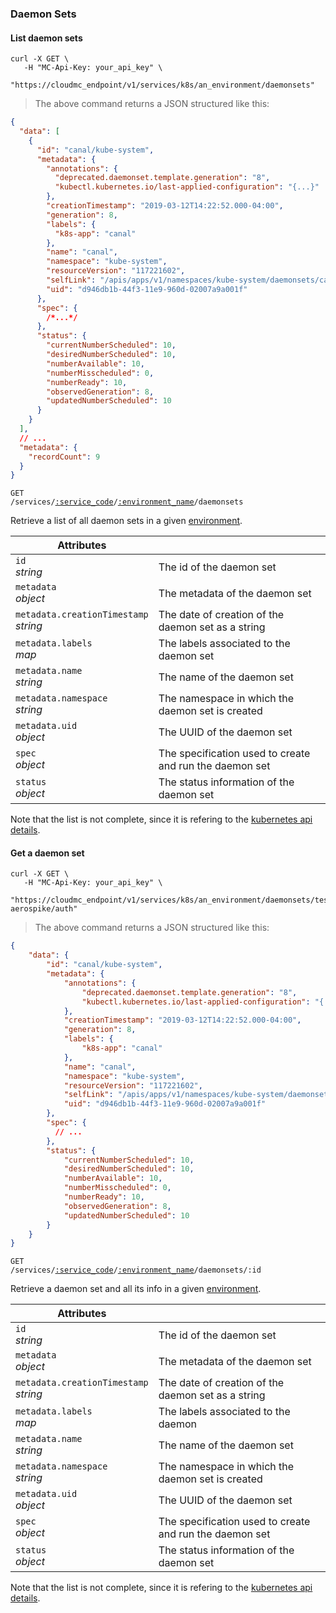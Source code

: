 ### Daemon Sets

<!-------------------- LIST DAEMON SETS -------------------->

#### List daemon sets

```shell
curl -X GET \
   -H "MC-Api-Key: your_api_key" \
   "https://cloudmc_endpoint/v1/services/k8s/an_environment/daemonsets"
```

> The above command returns a JSON structured like this:

```json
{
  "data": [
    {
      "id": "canal/kube-system",
      "metadata": {
        "annotations": {
          "deprecated.daemonset.template.generation": "8",
          "kubectl.kubernetes.io/last-applied-configuration": "{...}"
        },
        "creationTimestamp": "2019-03-12T14:22:52.000-04:00",
        "generation": 8,
        "labels": {
          "k8s-app": "canal"
        },
        "name": "canal",
        "namespace": "kube-system",
        "resourceVersion": "117221602",
        "selfLink": "/apis/apps/v1/namespaces/kube-system/daemonsets/canal",
        "uid": "d946db1b-44f3-11e9-960d-02007a9a001f"
      },
      "spec": {
        /*...*/
      },
      "status": {
        "currentNumberScheduled": 10,
        "desiredNumberScheduled": 10,
        "numberAvailable": 10,
        "numberMisscheduled": 0,
        "numberReady": 10,
        "observedGeneration": 8,
        "updatedNumberScheduled": 10
      }
    }
  ],
  // ...
  "metadata": {
    "recordCount": 9
  }
}
```

<code>GET /services/<a href="#administration-service-connections">:service_code</a>/<a href="#administration-environments">:environment_name</a>/daemonsets</code>

Retrieve a list of all daemon sets in a given [environment](#administration-environments).

| Attributes                                 | &nbsp;                                                  |
| ------------------------------------------ | ------------------------------------------------------- |
| `id` <br/>_string_                         | The id of the daemon set                                |
| `metadata` <br/>_object_                   | The metadata of the daemon set                          |
| `metadata.creationTimestamp` <br/>_string_ | The date of creation of the daemon set as a string      |
| `metadata.labels` <br/>_map_               | The labels associated to the daemon set                 |
| `metadata.name` <br/>_string_              | The name of the daemon set                              |
| `metadata.namespace` <br/>_string_         | The namespace in which the daemon set is created        |
| `metadata.uid` <br/>_object_               | The UUID of the daemon set                              |
| `spec`<br/>_object_                        | The specification used to create and run the daemon set |
| `status`<br/>_object_                      | The status information of the daemon set                |

Note that the list is not complete, since it is refering to the [kubernetes api details](https://github.com/kubernetes/community/blob/master/contributors/devel/sig-architecture/api-conventions.md).

<!-------------------- GET A DAEMON SET -------------------->

#### Get a daemon set

```shell
curl -X GET \
   -H "MC-Api-Key: your_api_key" \
   "https://cloudmc_endpoint/v1/services/k8s/an_environment/daemonsets/test-aerospike/auth"
```

> The above command returns a JSON structured like this:

```json
{
    "data": {
        "id": "canal/kube-system",
        "metadata": {
            "annotations": {
                "deprecated.daemonset.template.generation": "8",
                "kubectl.kubernetes.io/last-applied-configuration": "{...}"
            },
            "creationTimestamp": "2019-03-12T14:22:52.000-04:00",
            "generation": 8,
            "labels": {
                "k8s-app": "canal"
            },
            "name": "canal",
            "namespace": "kube-system",
            "resourceVersion": "117221602",
            "selfLink": "/apis/apps/v1/namespaces/kube-system/daemonsets/canal",
            "uid": "d946db1b-44f3-11e9-960d-02007a9a001f"
        },
        "spec": {
          // ...
        },
        "status": {
            "currentNumberScheduled": 10,
            "desiredNumberScheduled": 10,
            "numberAvailable": 10,
            "numberMisscheduled": 0,
            "numberReady": 10,
            "observedGeneration": 8,
            "updatedNumberScheduled": 10
        }
    }
}
```

<code>GET /services/<a href="#administration-service-connections">:service_code</a>/<a href="#administration-environments">:environment_name</a>/daemonsets/:id</code>

Retrieve a daemon set and all its info in a given [environment](#administration-environments).

| Attributes                                 | &nbsp;                                                          |
| ------------------------------------------ | --------------------------------------------------------------- |
| `id` <br/>_string_                         | The id of the daemon set                                        |
| `metadata` <br/>_object_                   | The metadata of the daemon set                                  |
| `metadata.creationTimestamp` <br/>_string_ | The date of creation of the daemon set as a string              |
| `metadata.labels` <br/>_map_               | The labels associated to the daemon                             |
| `metadata.name` <br/>_string_              | The name of the daemon set                                      |
| `metadata.namespace` <br/>_string_         | The namespace in which the daemon set is created                |
| `metadata.uid` <br/>_object_               | The UUID of the daemon set                                      |
| `spec`<br/>_object_                        | The specification used to create and run the daemon set         |
| `status`<br/>_object_                      | The status information of the daemon set                        |

Note that the list is not complete, since it is refering to the [kubernetes api details](https://github.com/kubernetes/community/blob/master/contributors/devel/sig-architecture/api-conventions.md).
